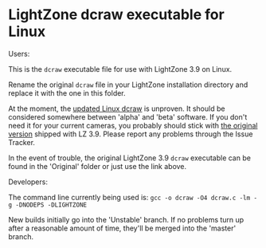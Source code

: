 # LightZone dcraw executable for Linux

Users:

This is the `dcraw` executable file for use with
LightZone 3.9 on Linux.

Rename the original `dcraw` file in your LightZone installation directory
and replace it with the one in this folder.

At the moment, the
[updated Linux dcraw](https://github.com/Doug-Pardee/LightZombie/raw/Unstable/dcraw/Linux/dcraw.exe)
is unproven.
It should be considered somewhere between 'alpha' and 'beta' software.
If you don't need it for your current cameras,
you probably should stick with
[the original version](https://github.com/Doug-Pardee/LightZombie/raw/master/dcraw/Linux/Original/dcraw.exe)
shipped with LZ 3.9.
Please report any problems through the Issue Tracker.

In the event of trouble,
the original LightZone 3.9 `dcraw` executable
can be found in the 'Original' folder
or just use the link above.

Developers:

The command line currently being used is:
`gcc -o dcraw -O4 dcraw.c -lm -g -DNODEPS -DLIGHTZONE`

New builds initially go into the 'Unstable' branch.
If no problems turn up after a reasonable amount of time,
they'll be merged into the 'master' branch.
